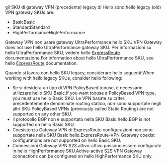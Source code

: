 <span data-ttu-id="623db-101">gli SKU di gateway VPN (precedente) legacy di Hello sono:</span><span class="sxs-lookup"><span data-stu-id="623db-101">hello legacy (old) VPN gateway SKUs are:</span></span>

* <span data-ttu-id="623db-102">Basic</span><span class="sxs-lookup"><span data-stu-id="623db-102">Basic</span></span>
* <span data-ttu-id="623db-103">Standard</span><span class="sxs-lookup"><span data-stu-id="623db-103">Standard</span></span>
* <span data-ttu-id="623db-104">HighPerformance</span><span class="sxs-lookup"><span data-stu-id="623db-104">HighPerformance</span></span>

<span data-ttu-id="623db-105">Gateway VPN non usare gateway UltraPerformance hello SKU.</span><span class="sxs-lookup"><span data-stu-id="623db-105">VPN Gateway does not use hello UltraPerformance gateway SKU.</span></span> <span data-ttu-id="623db-106">Per informazioni su hello UltraPerformance SKU, vedere hello [ExpressRoute](../articles/expressroute/expressroute-about-virtual-network-gateways.md) documentazione.</span><span class="sxs-lookup"><span data-stu-id="623db-106">For information about hello UltraPerformance SKU, see hello [ExpressRoute](../articles/expressroute/expressroute-about-virtual-network-gateways.md) documentation.</span></span>

<span data-ttu-id="623db-107">Quando si lavora con hello SKU legacy, considerare hello seguenti:</span><span class="sxs-lookup"><span data-stu-id="623db-107">When working with hello legacy SKUs, consider hello following:</span></span>

* <span data-ttu-id="623db-108">Se si desidera un tipo di VPN PolicyBased toouse, è necessario utilizzare hello SKU Basic.</span><span class="sxs-lookup"><span data-stu-id="623db-108">If you want toouse a PolicyBased VPN type, you must use hello Basic SKU.</span></span> <span data-ttu-id="623db-109">Le VPN basate su criteri, precedentemente denominate routing statico, non sono supportate negli altri SKU.</span><span class="sxs-lookup"><span data-stu-id="623db-109">PolicyBased VPNs (previously called Static Routing) are not supported on any other SKU.</span></span>
* <span data-ttu-id="623db-110">Il protocollo BGP non è supportato nella SKU Basic hello.</span><span class="sxs-lookup"><span data-stu-id="623db-110">BGP is not supported on hello Basic SKU.</span></span>
* <span data-ttu-id="623db-111">Coesistenza Gateway VPN di ExpressRoute configurazioni non sono supportate nella SKU Basic hello.</span><span class="sxs-lookup"><span data-stu-id="623db-111">ExpressRoute-VPN Gateway coexist configurations are not supported on hello Basic SKU.</span></span>
* <span data-ttu-id="623db-112">Connessioni Gateway VPN S2S attivo-attivo possono essere configurate in hello HighPerformance SKU.</span><span class="sxs-lookup"><span data-stu-id="623db-112">Active-active S2S VPN Gateway connections can be configured on hello HighPerformance SKU only.</span></span>
